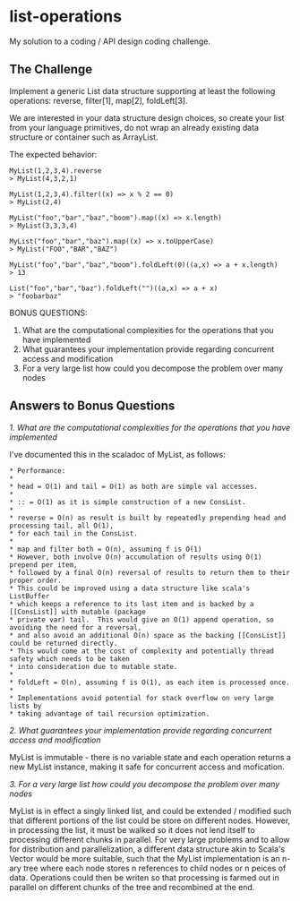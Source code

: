 # list-operations

My solution to a coding / API design coding challenge.

## The Challenge

Implement a generic List data structure supporting at least the following operations: reverse, filter[1], map[2], foldLeft[3].

We are interested in your data structure design choices, so create your list from your language primitives, do not wrap an  already existing data structure or container such as ArrayList.

The expected behavior:
```
MyList(1,2,3,4).reverse
> MyList(4,3,2,1)

MyList(1,2,3,4).filter((x) => x % 2 == 0)
> MyList(2,4)

MyList("foo","bar","baz","boom").map((x) => x.length)
> MyList(3,3,3,4)

MyList("foo","bar","baz").map((x) => x.toUpperCase)
> MyList("FOO","BAR","BAZ")

MyList("foo","bar","baz","boom").foldLeft(0)((a,x) => a + x.length)
> 13

List("foo","bar","baz").foldLeft("")((a,x) => a + x)
> "foobarbaz"
```
BONUS QUESTIONS:
1. What are the computational complexities for the operations that you have implemented
2. What guarantees your implementation provide regarding concurrent access and modification
3. For a very large list how could you decompose the problem over many nodes

## Answers to Bonus Questions

_1. What are the computational complexities for the operations that you have implemented_

I've documented this in the scaladoc of MyList, as follows:

```
* Performance:
*
* head = O(1) and tail = O(1) as both are simple val accesses.
*
* :: = O(1) as it is simple construction of a new ConsList.
*
* reverse = O(n) as result is built by repeatedly prepending head and processing tail, all O(1),
* for each tail in the ConsList.
*
* map and filter both = O(n), assuming f is O(1)
* However, both involve O(n) accumulation of results using O(1) prepend per item,
* followed by a final O(n) reversal of results to return them to their proper order.
* This could be improved using a data structure like scala's ListBuffer
* which keeps a reference to its last item and is backed by a [[ConsList]] with mutable (package
* private var) tail.  This would give an O(1) append operation, so avoiding the need for a reversal,
* and also avoid an additional O(n) space as the backing [[ConsList]] could be returned directly.
* This would come at the cost of complexity and potentially thread safety which needs to be taken
* into consideration due to mutable state.
*
* foldLeft = O(n), assuming f is O(1), as each item is processed once.
*
* Implementations avoid potential for stack overflow on very large lists by
* taking advantage of tail recursion optimization.
```
 
_2. What guarantees your implementation provide regarding concurrent access and modification_

MyList is immutable - there is no variable state and each operation returns a new MyList instance, making it safe for concurrent access and mofication.

_3. For a very large list how could you decompose the problem over many nodes_

MyList is in effect a singly linked list, and could be extended / modified such that different portions of the list could be store on different nodes. However, in processing the list, it must be walked so it does not lend itself to processing different chunks in parallel. For very large problems and to allow for distribution and parallelization, a different data structure akin to Scala's Vector would be more suitable, such that the MyList implementation is an n-ary tree where each node stores n references to child nodes or n peices of data.  Operations could then be writen so that processing is farmed out in parallel on different chunks of the tree and recombined at the end.
